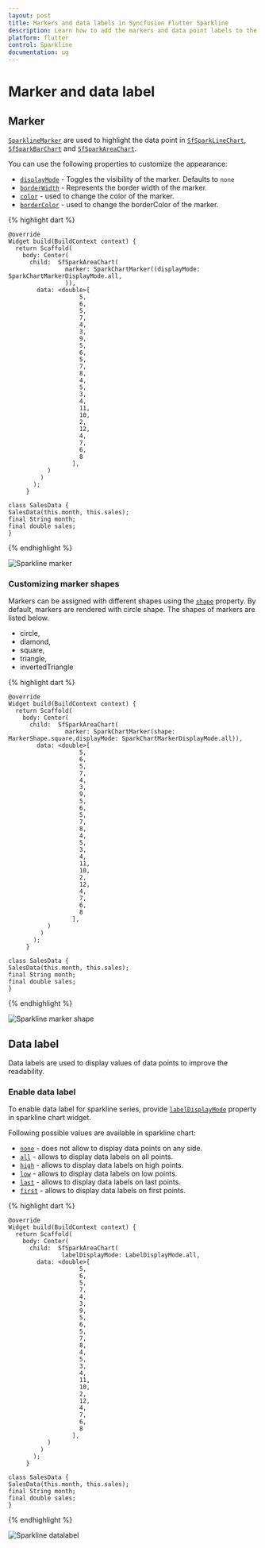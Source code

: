 ```yaml
---
layout: post
title: Markers and data labels in Syncfusion Flutter Sparkline
description: Learn how to add the markers and data point labels to the series available in the Syncfusion Flutter Sparkline widget.
platform: flutter
control: Sparkline
documentation: ug
---
```


# Marker and data label

## Marker

[`SparklineMarker`]() are used to highlight the data point in [`SfSparkLineChart`](), [`SfSparkBarChart`]() and [`SfSparkAreaChart`](). 

You can use the following properties to customize the appearance:

* [`displayMode`]() - Toggles the visibility of the marker. Defaults to `none`
* [`borderWidth`]() - Represents the border width of the marker.
* [`color`]() - used to change the color of the marker.
* [`borderColor`]() - used to change the borderColor of the marker.

{% highlight dart %} 

    @override
    Widget build(BuildContext context) {
      return Scaffold(
        body: Center(
          child:  SfSparkAreaChart(
                    marker: SparkChartMarker((displayMode: SparkChartMarkerDisplayMode.all,
                    )),
            data: <double>[
                        5,
                        6,
                        5,
                        7,
                        4,
                        3,
                        9,
                        5,
                        6,
                        5,
                        7,
                        8,
                        4,
                        5,
                        3,
                        4,
                        11,
                        10,
                        2,
                        12,
                        4,
                        7,
                        6,
                        8
                      ],
               )
             )
           );
         }

    class SalesData {
    SalesData(this.month, this.sales);
    final String month;
    final double sales;
    }

{% endhighlight %}

![Sparkline marker](images/marker/spark-marker-circle.png)

### Customizing marker shapes

Markers can be assigned with different shapes using the [`shape`]() property. By default, markers are rendered with circle shape. The shapes of markers are listed below.

* circle,
* diamond,
* square,
* triangle,
* invertedTriangle

{% highlight dart %} 

    @override
    Widget build(BuildContext context) {
      return Scaffold(
        body: Center(
          child:  SfSparkAreaChart(
                    marker: SparkChartMarker(shape: MarkerShape.square,displayMode: SparkChartMarkerDisplayMode.all)),
            data: <double>[
                        5,
                        6,
                        5,
                        7,
                        4,
                        3,
                        9,
                        5,
                        6,
                        5,
                        7,
                        8,
                        4,
                        5,
                        3,
                        4,
                        11,
                        10,
                        2,
                        12,
                        4,
                        7,
                        6,
                        8
                      ],
               )
             )
           );
         }

    class SalesData {
    SalesData(this.month, this.sales);
    final String month;
    final double sales;
    }

{% endhighlight %}

![Sparkline marker shape](images/marker/spark-marker-square.png)

## Data label

Data labels are used to display values of data points to improve the readability.

### Enable data label

To enable data label for sparkline series, provide [`labelDisplayMode`]() property in sparkline chart widget.

Following possible values are available in sparkline chart:

* [`none`]() - does not allow to display data points on any side.
* [`all`]() - allows to display data labels on all points.
* [`high`]() - allows to display data labels on high points.
* [`low`]() - allows to display data labels on low points.
* [`last`]() - allows to display data labels on last points.
* [`first`]() - allows to display data labels on first points.

{% highlight dart %} 

    @override
    Widget build(BuildContext context) {
      return Scaffold(
        body: Center(
          child:  SfSparkAreaChart(
                   labelDisplayMode: LabelDisplayMode.all,
            data: <double>[
                        5,
                        6,
                        5,
                        7,
                        4,
                        3,
                        9,
                        5,
                        6,
                        5,
                        7,
                        8,
                        4,
                        5,
                        3,
                        4,
                        11,
                        10,
                        2,
                        12,
                        4,
                        7,
                        6,
                        8
                      ],
               )
             )
           );
         }

    class SalesData {
    SalesData(this.month, this.sales);
    final String month;
    final double sales;
    }

{% endhighlight %}

![Sparkline datalabel](images/marker/spark-datalabel.png)




  

